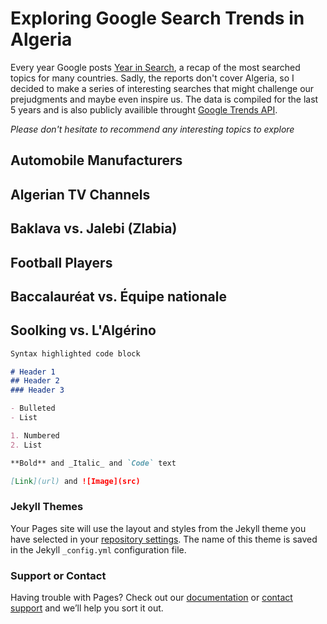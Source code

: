 # Exploring Google Search Trends in Algeria

Every year Google posts [Year in Search](https://trends.google.com/trends/yis/2019/US/), a recap of the most searched topics for many countries. Sadly, the reports don't cover Algeria, so I decided to make a series of interesting searches that might challenge our prejudgments and maybe even inspire us. The data is compiled for the last 5 years and is also publicly availible throught [Google Trends API](https://trends.google.com/).

_Please don't hesitate to recommend any interesting topics to explore_

## Automobile Manufacturers

<script type="text/javascript" src="https://ssl.gstatic.com/trends_nrtr/2213_RC01/embed_loader.js"></script> 
<script type="text/javascript"> trends.embed.renderExploreWidget("GEO_MAP", {"comparisonItem":[{"keyword":"/m/0h5wr7c","geo":"DZ","time":"today 5-y"},{"keyword":"/m/07ywl","geo":"DZ","time":"today 5-y"},{"keyword":"/m/0h5y1j0","geo":"DZ","time":"today 5-y"},{"keyword":"/m/05b4c","geo":"DZ","time":"today 5-y"},{"keyword":"/m/0f4v1","geo":"DZ","time":"today 5-y"}],"category":0,"property":"youtube"}, {"exploreQuery":"q=%2Fm%2F0h5wr7c,%2Fm%2F07ywl,%2Fm%2F0h5y1j0,%2Fm%2F05b4c,%2Fm%2F0f4v1&geo=DZ&date=today%205-y&gprop=youtube#GEO_MAP","guestPath":"https://trends.google.com:443/trends/embed/"}); </script>
  
## Algerian TV Channels

<script type="text/javascript"> trends.embed.renderExploreWidget("TIMESERIES", {"comparisonItem":[{"keyword":"/g/12mb3nyc_","geo":"DZ","time":"today 5-y"},{"keyword":"/g/11cft_9wd","geo":"DZ","time":"today 5-y"}],"category":0,"property":""}, {"exploreQuery":"date=today%205-y&geo=DZ&q=%2Fg%2F12mb3nyc_,%2Fg%2F11cft_9wd","guestPath":"https://trends.google.com:443/trends/embed/"}); </script>

## Baklava vs. Jalebi (Zlabia)

<script type="text/javascript"> trends.embed.renderExploreWidget("TIMESERIES", {"comparisonItem":[{"keyword":"/m/0g07j","geo":"DZ","time":"today 5-y"},{"keyword":"/m/04nyjg","geo":"DZ","time":"today 5-y"}],"category":0,"property":""}, {"exploreQuery":"date=today%205-y&geo=DZ&q=%2Fm%2F0g07j,%2Fm%2F04nyjg","guestPath":"https://trends.google.com:443/trends/embed/"}); </script> 

## Football Players

<script type="text/javascript"> trends.embed.renderExploreWidget("GEO_MAP", {"comparisonItem":[{"keyword":"/m/06qjgc","geo":"DZ","time":"today 5-y"},{"keyword":"/m/02xt6q","geo":"DZ","time":"today 5-y"},{"keyword":"/m/0_1k32v","geo":"DZ","time":"today 5-y"}],"category":0,"property":""}, {"exploreQuery":"date=today%205-y&geo=DZ&q=%2Fm%2F06qjgc,%2Fm%2F02xt6q,%2Fm%2F0_1k32v","guestPath":"https://trends.google.com:443/trends/embed/"}); </script> 

## Baccalauréat vs. Équipe nationale

<script type="text/javascript"> trends.embed.renderExploreWidget("TIMESERIES", {"comparisonItem":[{"keyword":"/m/01tc8y","geo":"DZ","time":"2017-01-01 2020-07-11"},{"keyword":"/m/03_qj1","geo":"DZ","time":"2017-01-01 2020-07-11"}],"category":0,"property":""}, {"exploreQuery":"date=2017-01-01%202020-07-11&geo=DZ&q=%2Fm%2F01tc8y,%2Fm%2F03_qj1","guestPath":"https://trends.google.com:443/trends/embed/"}); </script> 

## Soolking vs. L'Algérino

<script type="text/javascript"> trends.embed.renderExploreWidget("TIMESERIES", {"comparisonItem":[{"keyword":"/m/04gvf3y","geo":"DZ","time":"today 5-y"},{"keyword":"Soolking","geo":"DZ","time":"today 5-y"}],"category":0,"property":"youtube"}, {"exploreQuery":"date=today%205-y&geo=DZ&gprop=youtube&q=%2Fm%2F04gvf3y,Soolking","guestPath":"https://trends.google.com:443/trends/embed/"}); </script> 


```markdown
Syntax highlighted code block

# Header 1
## Header 2
### Header 3

- Bulleted
- List

1. Numbered
2. List

**Bold** and _Italic_ and `Code` text

[Link](url) and ![Image](src)
```


### Jekyll Themes

Your Pages site will use the layout and styles from the Jekyll theme you have selected in your [repository settings](https://github.com/Tahahaha7/Uber_Mouvement/settings). The name of this theme is saved in the Jekyll `_config.yml` configuration file.

### Support or Contact

Having trouble with Pages? Check out our [documentation](https://help.github.com/categories/github-pages-basics/) or [contact support](https://github.com/contact) and we’ll help you sort it out.

